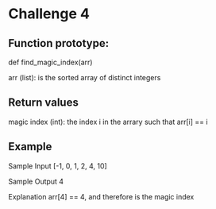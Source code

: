 Challenge 4
===========

Function prototype:
-------------------
def find_magic_index(arr)
 
arr (list): is the sorted array of distinct integers
 
Return values
-------------
magic index (int): the index i in the arrary such that arr[i] == i
 
Example
-------
Sample Input
[-1, 0, 1, 2, 4, 10]
 
Sample Output
4
 
Explanation
arr[4] == 4, and therefore is the magic index
